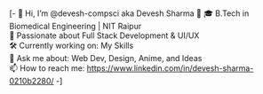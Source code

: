 [- 👋 Hi, I’m @devesh-compsci aka Devesh Sharma 👋
🎓 B.Tech in Biomedical Engineering | NIT Raipur  
🧠 Passionate about Full Stack Development & UI/UX  
🛠️ Currently working on: My Skills  
💬 Ask me about: Web Dev, Design, Anime, and Ideas  
📫 How to reach me: https://www.linkedin.com/in/devesh-sharma-0210b2280/
-]
